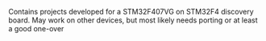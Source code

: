 Contains projects developed for a STM32F407VG on STM32F4 discovery board. May work on other devices, but most likely needs porting or at least a good one-over